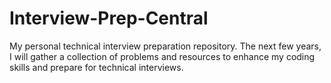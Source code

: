 # Interview-Prep-Central
My personal technical interview preparation repository. The next few years, I will gather a collection of problems and resources to enhance my coding skills and prepare for technical interviews.
